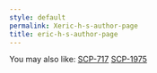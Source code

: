 ```yaml
---
style: default
permalink: Xeric-h-s-author-page
title: eric-h-s-author-page
---
```

You may also like:
[SCP-717](http://scp-wiki.net/scp-717)
[SCP-1975](http://scp-wiki.net/scp-1975)